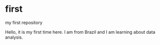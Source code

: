 # first
my first repository

Hello, it is my first time here. I am from Brazil and I am learning about data analysis. 
